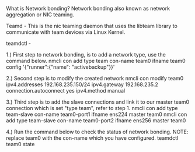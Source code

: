 What is Network bonding?
Network bonding also known as network aggregation or NIC teaming.



Teamd - This is the nic teaming daemon that uses the libteam library to communicate with team devices via Linux Kernel.

teamdctl - 

1.) First step to network bonding, is to add a network type, use the command below.
nmcli con add type team con-name team0 ifname team0 config '{"runner":{"name": "activebackup"}}'

2.) Second step is to modify the created network 
nmcli con modify team0 ipv4.addresses 192.168.235.150/24 ipv4.gateway 192.168.235.2 connection.autoconnect yes ipv4.method manual


3.) Third step is to add the slave connections and link it to our master team0 connection which is set "type team", refer to step 1.
nmcli con add type team-slave con-name team0-port1 ifname ens224 master team0
nmcli con add type team-slave con-name team0-port2 ifname ens256 master team0


4.) Run the command below to check the status of network bonding. NOTE: replace team0 with the con-name which you have configured.
teamdctl team0 state